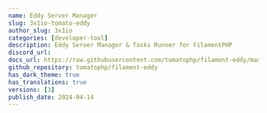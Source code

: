 ```yaml
---
name: Eddy Server Manager
slug: 3x1io-tomato-eddy
author_slug: 3x1io
categories: [developer-tool]
description: Eddy Server Manager & Tasks Runner for FilamentPHP
discord_url: 
docs_url: https://raw.githubusercontent.com/tomatophp/filament-eddy/master/README.md
github_repository: tomatophp/filament-eddy
has_dark_theme: true
has_translations: true
versions: [3]
publish_date: 2024-04-14
---
```

